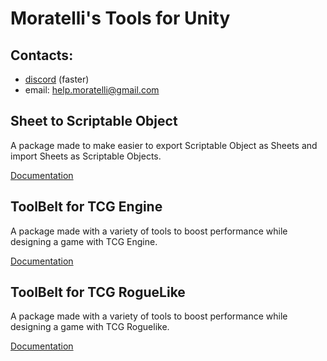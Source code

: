 # Moratelli's Tools for Unity

## Contacts:
- [discord](https://discord.gg/sH4f2yE5GB) (faster)
- email: help.moratelli@gmail.com

## Sheet to Scriptable Object

A package made to make easier to export Scriptable Object as Sheets and import Sheets as Scriptable Objects.

[Documentation](https://moratelli.gitbook.io/sheet-to-scriptable-object)

## ToolBelt for TCG Engine

A package made with a variety of tools to boost performance while designing a game with TCG Engine.

[Documentation](https://moratelli.gitbook.io/moratellis-toolbelt-or-tcg-engine)

## ToolBelt for TCG RogueLike

A package made with a variety of tools to boost performance while designing a game with TCG Roguelike.

[Documentation](https://moratelli.gitbook.io/moratellis-toolbelt-or-tcg-roguelike/)
